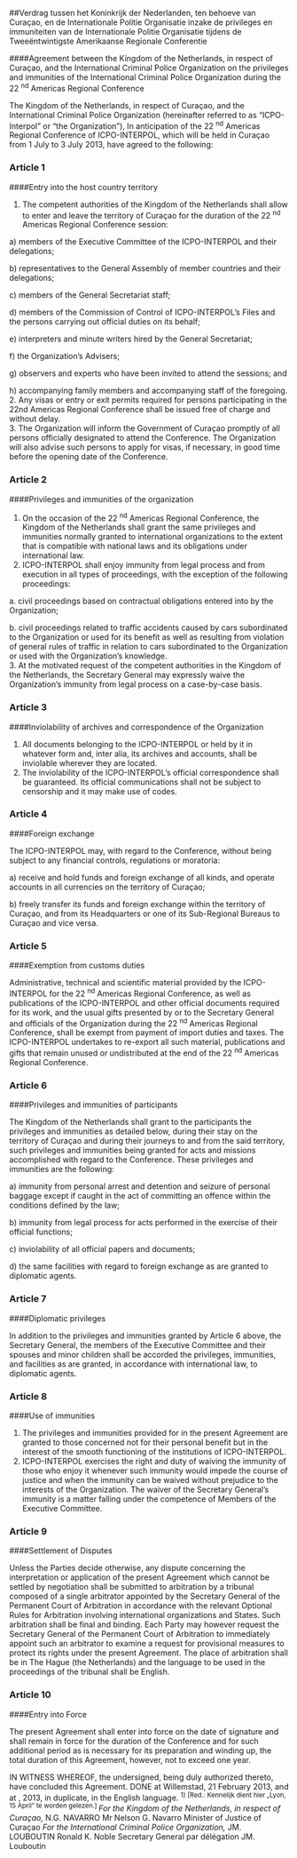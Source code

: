 <meta http-equiv='Content-Type' content='text/html; charset=utf-8' />

##Verdrag tussen het Koninkrijk der Nederlanden, ten behoeve van Curaçao, en de Internationale Politie Organisatie inzake de privileges en immuniteiten van de Internationale Politie Organisatie tijdens de Tweeëntwintigste Amerikaanse Regionale Conferentie

####Agreement between the Kingdom of the Netherlands, in respect of Curaçao, and the International Criminal Police Organization on the privileges and immunities of the International Criminal Police Organization during the 22 <sup>nd</sup> Americas Regional Conference

The Kingdom of the Netherlands, in respect of Curaçao, and the International Criminal Police Organization (hereinafter referred to as “ICPO-Interpol” or “the Organization”),   In anticipation of the 22 <sup>nd</sup> Americas Regional Conference of ICPO-INTERPOL, which will be held in Curaçao from 1 July to 3 July 2013, have agreed to the following:    

### Article  1  

####Entry into the host country territory

1.  The competent authorities of the Kingdom of the Netherlands shall allow to enter and leave the territory of Curaçao for the duration of the 22 <sup>nd</sup> Americas Regional Conference session: 

a) members of the Executive Committee of the ICPO-INTERPOL and their delegations;  

b) representatives to the General Assembly of member countries and their delegations;  

c) members of the General Secretariat staff;  

d) members of the Commission of Control of ICPO-INTERPOL’s Files and the persons carrying out official duties on its behalf;  

e) interpreters and minute writers hired by the General Secretariat;  

f) the Organization’s Advisers;  

g) observers and experts who have been invited to attend the sessions; and  

h) accompanying family members and accompanying staff of the foregoing.     
2.  Any visas or entry or exit permits required for persons participating in the 22nd Americas Regional Conference shall be issued free of charge and without delay.   
3.  The Organization will inform the Government of Curaçao promptly of all persons officially designated to attend the Conference. The Organization will also advise such persons to apply for visas, if necessary, in good time before the opening date of the Conference.   

### Article  2  

####Privileges and immunities of the organization

1.  On the occasion of the 22 <sup>nd</sup> Americas Regional Conference, the Kingdom of the Netherlands shall grant the same privileges and immunities normally granted to international organizations to the extent that is compatible with national laws and its obligations under international law.   
2.  ICPO-INTERPOL shall enjoy immunity from legal process and from execution in all types of proceedings, with the exception of the following proceedings: 

a. civil proceedings based on contractual obligations entered into by the Organization;  

b. civil proceedings related to traffic accidents caused by cars subordinated to the Organization or used for its benefit as well as resulting from violation of general rules of traffic in relation to cars subordinated to the Organization or used with the Organization’s knowledge.     
3.  At the motivated request of the competent authorities in the Kingdom of the Netherlands, the Secretary General may expressly waive the Organization’s immunity from legal process on a case-by-case basis.   

### Article  3  

####Inviolability of archives and correspondence of the Organization

1.  All documents belonging to the ICPO-INTERPOL or held by it in whatever form and, inter alia, its archives and accounts, shall be inviolable wherever they are located.   
2.  The inviolability of the ICPO-INTERPOL’s official correspondence shall be guaranteed. Its official communications shall not be subject to censorship and it may make use of codes.   

### Article  4  

####Foreign exchange

The ICPO-INTERPOL may, with regard to the Conference, without being subject to any financial controls, regulations or moratoria: 

a) receive and hold funds and foreign exchange of all kinds, and operate accounts in all currencies on the territory of Curaçao;  

b) freely transfer its funds and foreign exchange within the territory of Curaçao, and from its Headquarters or one of its Sub-Regional Bureaus to Curaçao and vice versa.    

### Article  5  

####Exemption from customs duties

Administrative, technical and scientific material provided by the ICPO-INTERPOL for the 22 <sup>nd</sup> Americas Regional Conference, as well as publications of the ICPO-INTERPOL and other official documents required for its work, and the usual gifts presented by or to the Secretary General and officials of the Organization during the 22 <sup>nd</sup> Americas Regional Conference, shall be exempt from payment of import duties and taxes. The ICPO-INTERPOL undertakes to re-export all such material, publications and gifts that remain unused or undistributed at the end of the 22 <sup>nd</sup> Americas Regional Conference.  

### Article  6  

####Privileges and immunities of participants

The Kingdom of the Netherlands shall grant to the participants the privileges and immunities as detailed below, during their stay on the territory of Curaçao and during their journeys to and from the said territory, such privileges and immunities being granted for acts and missions accomplished with regard to the Conference. These privileges and immunities are the following: 

a) immunity from personal arrest and detention and seizure of personal baggage except if caught in the act of committing an offence within the conditions defined by the law;  

b) immunity from legal process for acts performed in the exercise of their official functions;  

c) inviolability of all official papers and documents;  

d) the same facilities with regard to foreign exchange as are granted to diplomatic agents.    

### Article  7  

####Diplomatic privileges

In addition to the privileges and immunities granted by Article 6 above, the Secretary General, the members of the Executive Committee and their spouses and minor children shall be accorded the privileges, immunities, and facilities as are granted, in accordance with international law, to diplomatic agents.  

### Article  8  

####Use of immunities

1.  The privileges and immunities provided for in the present Agreement are granted to those concerned not for their personal benefit but in the interest of the smooth functioning of the institutions of ICPO-INTERPOL.   
2.  ICPO-INTERPOL exercises the right and duty of waiving the immunity of those who enjoy it whenever such immunity would impede the course of justice and when the immunity can be waived without prejudice to the interests of the Organization. The waiver of the Secretary General’s immunity is a matter falling under the competence of Members of the Executive Committee.   

### Article  9  

####Settlement of Disputes

Unless the Parties decide otherwise, any dispute concerning the interpretation or application of the present Agreement which cannot be settled by negotiation shall be submitted to arbitration by a tribunal composed of a single arbitrator appointed by the Secretary General of the Permanent Court of Arbitration in accordance with the relevant Optional Rules for Arbitration involving international organizations and States. Such arbitration shall be final and binding. Each Party may however request the Secretary General of the Permanent Court of Arbitration to immediately appoint such an arbitrator to examine a request for provisional measures to protect its rights under the present Agreement. The place of arbitration shall be in The Hague (the Netherlands) and the language to be used in the proceedings of the tribunal shall be English.  

### Article  10  

####Entry into Force

The present Agreement shall enter into force on the date of signature and shall remain in force for the duration of the Conference and for such additional period as is necessary for its preparation and winding up, the total duration of this Agreement, however, not to exceed one year.  

IN WITNESS WHEREOF, the undersigned, being duly authorized thereto, have concluded this Agreement. DONE at Willemstad, 21 February 2013, and at , 2013, in duplicate, in the English language. <sup> 1)  [Red.: Kennelijk dient hier „Lyon, 15 April” te worden gelezen.]  </sup>  *For the Kingdom of the Netherlands, in respect of Curaçao,*  N.G. NAVARRO Mr Nelson G. Navarro Minister of Justice of Curaçao  *For the International Criminal Police Organization,*  JM. LOUBOUTIN Ronald K. Noble Secretary General par délégation JM. Louboutin  

